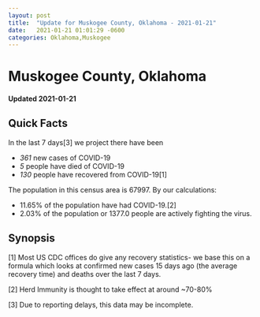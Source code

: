 ```yaml
---
layout: post
title:  "Update for Muskogee County, Oklahoma - 2021-01-21"
date:   2021-01-21 01:01:29 -0600
categories: Oklahoma,Muskogee
---
```


# Muskogee County, Oklahoma
#### Updated 2021-01-21

## Quick Facts

In the last 7 days[3] we project there have been
- *361* new cases of COVID-19
- *5* people have died of COVID-19
- *130* people have recovered from COVID-19[1]

The population in this census area is 67997. By our calculations:
- 11.65% of the population have had COVID-19.[2]
- 2.03% of the population or 1377.0 people are actively fighting the virus.

## Synopsis




[1] Most US CDC offices do give any recovery statistics- we base this on a formula which looks at confirmed new cases
15 days ago (the average recovery time) and deaths over the last 7 days.

[2] Herd Immunity is thought to take effect at around ~70-80%

[3] Due to reporting delays, this data may be incomplete.
 
    